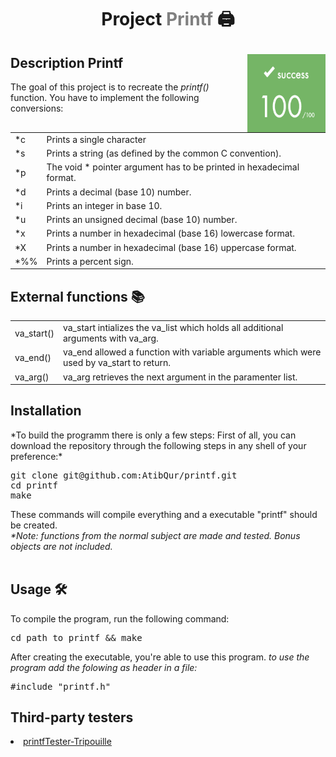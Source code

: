 # <p align="center">Project <a style="color:gray;text-decoration:none;" href="https://github.com/AtibQur/printf/blob/master/en.subject.pdf">Printf</a> 🖨️</h1>
<p><img align="right" src="score.png" alt="Score" width="125" height="125"></p>
<h2> Description Printf</h2>   
<p>The goal of this project is to recreate the <em>printf()</em> function. You have to implement the following conversions: </p>
<table>
  <tr>
    <td>*c</td>
    <td>Prints a single character</td>
  </tr>
  <tr>
    <td>*s</td>
    <td>Prints a string (as defined by the common C convention).</td>
  </tr>
  <tr>
    <td>*p</td>
    <td>The void * pointer argument has to be printed in hexadecimal format.</td>
  </tr>
  <tr>
    <td>*d</td>
    <td>Prints a decimal (base 10) number.</td>
  </tr>
  <tr>
    <td>*i</td>
    <td>Prints an integer in base 10.</td>
  </tr>
  <tr>
    <td>*u</td>
    <td>Prints an unsigned decimal (base 10) number.</td>
  </tr>
  <tr>
    <td>*x</td>
    <td>Prints a number in hexadecimal (base 16) lowercase format.</td>
  </tr>
  <tr>
    <td>*X</td>
    <td>Prints a number in hexadecimal (base 16) uppercase format.</td>
  </tr>
  <tr>
    <td>*%%</td>
    <td>Prints a percent sign.</td>
  </tr>
</table>
<h2>External functions 📚</h2>
<table>
  <tr>
    <td>va_start()</td>
    <td>va_start intializes the va_list which holds all additional arguments with va_arg.</td>
  </tr>
  <tr>
    <td>va_end()</td>
    <td>va_end allowed a function with variable arguments which were used by va_start to return.</td>
  </tr>
  <tr>
    <td>va_arg()</td>
    <td>va_arg retrieves the next argument in the paramenter list.</td>
  </tr>
</table>

<h2>Installation</h2>
*To build the programm there is only a few steps: First of all, you can download the repository through the following steps in any shell of your preference:*
<br>
<pre>
git clone git@github.com:AtibQur/printf.git
cd printf
make
</pre>
These commands will compile everything and a executable "printf" should be created. 
<br>
<em>*Note: functions from the normal subject are made and tested. Bonus objects are not included.</em>
<br><br>
<h2>Usage 🛠️</h2>

<p>To compile the program, run the following command:</p>
<pre>
cd path_to_printf && make
</pre>
<p>After creating the executable, you're able to use this program. <em>to use the program add the folowing as header in a file:</em></p>

<pre>
#include "printf.h"
</pre>
<h2>Third-party testers</h2>
<li><a href="https://github.com/Tripouille/printfTester">printfTester-Tripouille</a></li>
